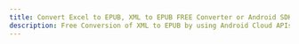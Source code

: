 ---title: Convert Excel to EPUB, XML to EPUB FREE Converter or Android SDKdescription: Free Conversion of XML to EPUB by using Android Cloud APIs & SDKs. Also Create, Edit & Render Microsoft Excel, CSV and SpreadsheetML worksheets or spreadsheet in the Cloud.---